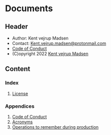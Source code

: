# Documents
## Header
* Author: Kent vejrup Madsen
* Contact: Kent.vejrup.madsen@protonmail.com
* [Code of Conduct](CODE_OF_CONDUCT.md)
* (C)opyright 2022 [Kent vejrup Madsen](https://github.com/KentVejrupMadsen)


## Content
### Index
1. [License](License.md)


### Appendices
1. [Code of Conduct](CODE_OF_CONDUCT.md)
2. [Acronyms](Acronyms.md)
3. [Operations to remember during production](Remember.md)